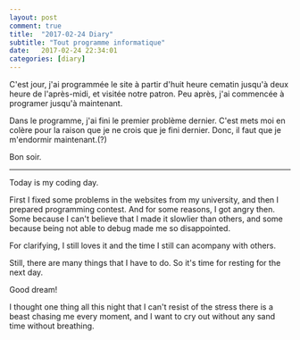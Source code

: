 ```yaml
---
layout: post
comment: true
title:  "2017-02-24 Diary"
subtitle: "Tout programme informatique"
date:   2017-02-24 22:34:01
categories: [diary]
---
```


C'est jour, j'ai programmée le site à partir d'huit heure cematin jusqu'à deux heure de l'après-midi, et visitée notre patron. Peu après, j'ai commencée à programer jusqu'à maintenant.

Dans le programme, j'ai fini le premier problème dernier. C'est mets moi en colère pour la raison que je ne crois que je fini dernier. Donc, il faut que je m'endormir maintenant.(?)

Bon soir.

---

Today is my coding day.

First I fixed some problems in the websites from my university, and then I prepared programming contest. And for some reasons, I got angry then. Some because I can't believe that I made it slowlier than others, and some because being not able to debug made me so disappointed.

For clarifying, I still loves it and the time I still can acompany with others.

Still, there are many things that I have to do. So it's time for resting for the next day.

Good dream!

I thought one thing all this night that I can't resist of the stress there is a beast chasing me every moment, and I want to cry out without any sand time without breathing.